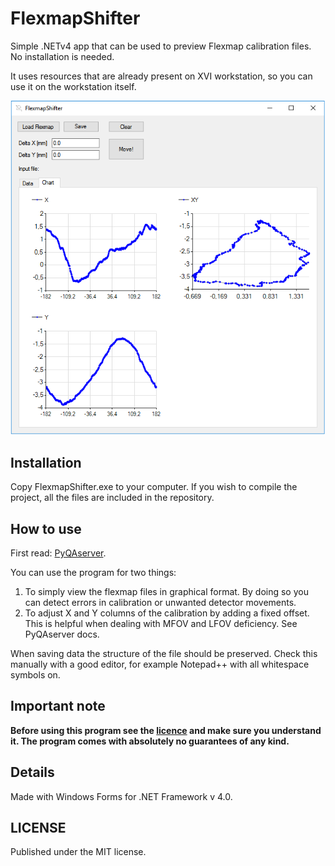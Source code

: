 # FlexmapShifter
Simple .NETv4 app that can be used to preview Flexmap calibration files. No installation is needed. 

It uses resources that are already present on XVI workstation, so you can use it on the workstation itself.

![image](image.png)


## Installation

Copy FlexmapShifter.exe to your computer. If you wish to compile the project, all the files are included in the repository.

## How to use

First read: [PyQAserver](https://synergyqatips.readthedocs.io/en/latest/).

You can use the program for two things:

1. To simply view the flexmap files in graphical format. By doing so you can detect errors in calibration or unwanted detector movements.
2. To adjust X and Y columns of the calibration by adding a fixed offset. This is helpful when dealing with MFOV and LFOV deficiency. See PyQAserver docs.

When saving data the structure of the file should be preserved. Check this manually with a good editor, for example Notepad++ with all whitespace symbols on.

## Important note

**Before using this program see the [licence](https://github.com/brjdenis/FlexmapShifter/blob/master/LICENSE) and make sure you understand it. The program comes with absolutely no guarantees of any kind.**

## Details

Made with Windows Forms for .NET Framework v 4.0.  

## LICENSE

Published under the MIT license. 